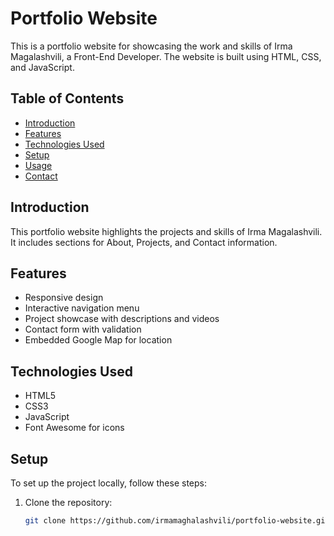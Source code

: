 # Portfolio Website

This is a portfolio website for showcasing the work and skills of Irma Magalashvili, a Front-End Developer. The website is built using HTML, CSS, and JavaScript.

## Table of Contents

- [Introduction](#introduction)
- [Features](#features)
- [Technologies Used](#technologies-used)
- [Setup](#setup)
- [Usage](#usage)
- [Contact](#contact)

## Introduction

This portfolio website highlights the projects and skills of Irma Magalashvili. It includes sections for About, Projects, and Contact information.

## Features

- Responsive design
- Interactive navigation menu
- Project showcase with descriptions and videos
- Contact form with validation
- Embedded Google Map for location

## Technologies Used

- HTML5
- CSS3
- JavaScript
- Font Awesome for icons

## Setup

To set up the project locally, follow these steps:

1. Clone the repository:
   ```sh
   git clone https://github.com/irmamaghalashvili/portfolio-website.git